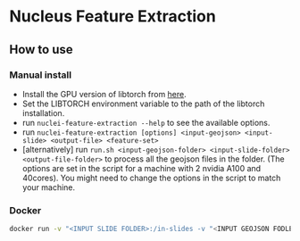 # Nucleus Feature Extraction

## How to use

### Manual install

- Install the GPU version of libtorch from [here](https://pytorch.org/get-started/locally/).
- Set the LIBTORCH environment variable to the path of the libtorch installation.
- run `nuclei-feature-extraction --help` to see the available options.
- run `nuclei-feature-extraction [options] <input-geojson> <input-slide> <output-file> <feature-set>`
- \[alternatively\] run `run.sh <input-geojson-folder> <input-slide-folder> <output-file-folder>` to process all the geojson files in the folder. (The options are set in the script for a machine with 2 nvidia A100 and 40cores). You might need to change the options in the script to match your machine.

### Docker 

```sh
docker run -v "<INPUT SLIDE FOLDER>:/in-slides -v "<INPUT GEOJSON FODLER>":/in-geojson -v <OUTPUT FODLER:/out -e EXTRACTION_FEATURES=<FEATURE SET> -e EXTRACTION_OUT_EXT=<OUTPUT FILE FORMAT> oxabz/nuclei-feature-extraction:v0.1
```